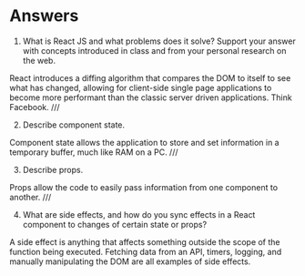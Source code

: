 # Answers

1. What is React JS and what problems does it solve? Support your answer with concepts introduced in class and from your personal research on the web.

React introduces a diffing algorithm that compares the DOM to itself to see what has changed, allowing for client-side single page applications to become more performant than the classic server driven applications. Think Facebook.
///

2. Describe component state.

Component state allows the application to store and set information in a temporary buffer, much like RAM on a PC. 
///

3. Describe props.

Props allow the code to easily pass information from one component to another.
///

4. What are side effects, and how do you sync effects in a React component to changes of certain state or props?

A side effect is anything that affects something outside the scope of the function being executed. Fetching data from an API, timers, logging, and manually manipulating the DOM are all examples of side effects.
